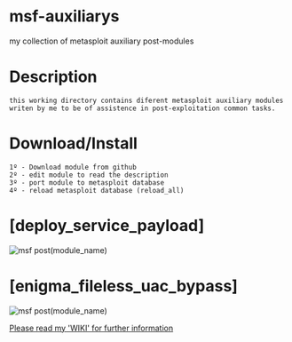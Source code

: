 # msf-auxiliarys
my collection of metasploit auxiliary post-modules

# Description
    this working directory contains diferent metasploit auxiliary modules
    writen by me to be of assistence in post-exploitation common tasks.

# Download/Install
    1º - Download module from github
    2º - edit module to read the description
    3º - port module to metasploit database
    4º - reload metasploit database (reload_all)


# [deploy_service_payload]
![msf post(module_name)](https://dl.dropboxusercontent.com/u/21426454/msf2.jpeg)

# [enigma_fileless_uac_bypass]
![msf post(module_name)](https://dl.dropboxusercontent.com/u/21426454/github/fsdd.jpg)

[Please read my 'WIKI' for further information](https://github.com/r00t-3xp10it/msf-auxiliarys/wiki/Welcome-to-the-msf-auxiliarys-wiki!)

